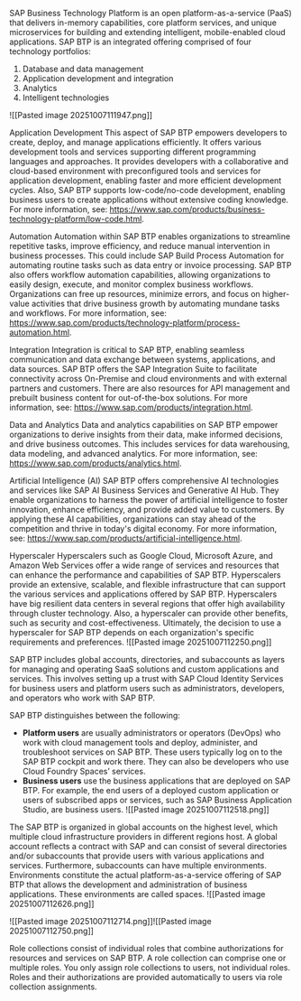 SAP Business Technology Platform is an open platform-as-a-service (PaaS) that delivers in-memory capabilities, core platform services, and unique microservices for building and extending intelligent, mobile-enabled cloud applications. SAP BTP is an integrated offering comprised of four technology portfolios:

1. Database and data management
2. Application development and integration
3. Analytics
4. Intelligent technologies

![[Pasted image 20251007111947.png]]

Application Development
This aspect of SAP BTP empowers developers to create, deploy, and manage applications efficiently. It offers various development tools and services supporting different programming languages and approaches. It provides developers with a collaborative and cloud-based environment with preconfigured tools and services for application development, enabling faster and more efficient development cycles. Also, SAP BTP supports low-code/no-code development, enabling business users to create applications without extensive coding knowledge. For more information, see: https://www.sap.com/products/business-technology-platform/low-code.html.

Automation
Automation within SAP BTP enables organizations to streamline repetitive tasks, improve efficiency, and reduce manual intervention in business processes. This could include SAP Build Process Automation for automating routine tasks such as data entry or invoice processing. SAP BTP also offers workflow automation capabilities, allowing organizations to easily design, execute, and monitor complex business workflows. Organizations can free up resources, minimize errors, and focus on higher-value activities that drive business growth by automating mundane tasks and workflows. For more information, see: https://www.sap.com/products/technology-platform/process-automation.html.

Integration
Integration is critical to SAP BTP, enabling seamless communication and data exchange between systems, applications, and data sources. SAP BTP offers the SAP Integration Suite to facilitate connectivity across On-Premise and cloud environments and with external partners and customers. There are also resources for API management and prebuilt business content for out-of-the-box solutions. For more information, see: https://www.sap.com/products/integration.html.

Data and Analytics
Data and analytics capabilities on SAP BTP empower organizations to derive insights from their data, make informed decisions, and drive business outcomes. This includes services for data warehousing, data modeling, and advanced analytics. For more information, see: https://www.sap.com/products/analytics.html.

Artificial Intelligence (AI)
SAP BTP offers comprehensive AI technologies and services like SAP AI Business Services and Generative AI Hub. They enable organizations to harness the power of artificial intelligence to foster innovation, enhance efficiency, and provide added value to customers. By applying these AI capabilities, organizations can stay ahead of the competition and thrive in today's digital economy. For more information, see: https://www.sap.com/products/artificial-intelligence.html.

Hyperscaler
Hyperscalers such as Google Cloud, Microsoft Azure, and Amazon Web Services offer a wide range of services and resources that can enhance the performance and capabilities of SAP BTP. Hyperscalers provide an extensive, scalable, and flexible infrastructure that can support the various services and applications offered by SAP BTP. Hyperscalers have big resilient data centers in several regions that offer high availability through cluster technology. Also, a hyperscaler can provide other benefits, such as security and cost-effectiveness. Ultimately, the decision to use a hyperscaler for SAP BTP depends on each organization's specific requirements and preferences.
![[Pasted image 20251007112250.png]]

SAP BTP includes global accounts, directories, and subaccounts as layers for managing and operating SaaS solutions and custom applications and services. This involves setting up a trust with SAP Cloud Identity Services for business users and platform users such as administrators, developers, and operators who work with SAP BTP.

SAP BTP distinguishes between the following:
- **Platform users** are usually administrators or operators (DevOps) who work with cloud management tools and deploy, administer, and troubleshoot services on SAP BTP. These users typically log on to the SAP BTP cockpit and work there. They can also be developers who use Cloud Foundry Spaces’ services.
- **Business users** use the business applications that are deployed on SAP BTP. For example, the end users of a deployed custom application or users of subscribed apps or services, such as SAP Business Application Studio, are business users.
![[Pasted image 20251007112518.png]]

The SAP BTP is organized in global accounts on the highest level, which multiple cloud infrastructure providers in different regions host. A global account reflects a contract with SAP and can consist of several directories and/or subaccounts that provide users with various applications and services. Furthermore, subaccounts can have multiple environments. Environments constitute the actual platform-as-a-service offering of SAP BTP that allows the development and administration of business applications. These environments are called spaces.
![[Pasted image 20251007112626.png]]

![[Pasted image 20251007112714.png]]![[Pasted image 20251007112750.png]]

Role collections consist of individual roles that combine authorizations for resources and services on SAP BTP. A role collection can comprise one or multiple roles. You only assign role collections to users, not individual roles. Roles and their authorizations are provided automatically to users via role collection assignments.